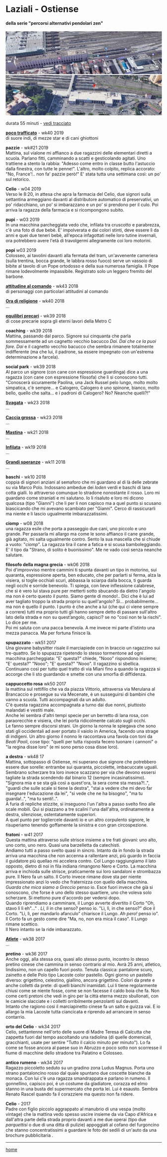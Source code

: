 # Laziali - Ostiense  

#### della serie "percorsi alternativi pendolari zen"  

![](/laziali.png "Stazione delle ferrovie laziali")  
![](/ostiense.png "Stazione Ostiense")  

durata 55 minuti - [vedi tracciato](https://drive.google.com/open?id=1lfLupIxBQTBgf8WX89Onet80jUItx0XT&usp=sharing)    

[**poco trafficato**](/19wk40-papz-pocotrafficato.md) - wk40 2019  
di suore indi, di mezze star e di cani ghiottoni  

**pazzie** - wk#21 2019  
Mattina, sul vialone mi affianco a due ragazzini delle elementari diretti a scuola. Parlano fitti, camminando a scatti e gesticolando agitati. Uno trattiene a stento la rabbia: "Adesso come entro in classe butto l'astuccio dalla finestra, con tutte le penne!". L'altro, molto colpito, replica accorato: "No, France'!.. non fa' pazzie però!"
E' stata tutta una settimana così: un po' sul retorico.

**Celio**  - w04 2019     
Verso le 8:20, in attesa che apra la farmacia del Celio, due signori sulla settantina armeggiano davanti al distributore automatico di preservativi, un po' ridacchiano, un po' si imbarazzano e un po' si prendono per il culo. Poi arriva la ragazza della farmacia e si ricompongono subito.  

**pupi**  - w03 2019  
In una macchina parcheggiata vedo che, infilata tra cruscotto e parabrezza, c'è una foto di due bebè. E' impolverata e dai colori stinti, deve essere lì da anni e quei due teneri bebè, all'epoca infagottati nelle loro tutine invernali, ora potrebbero avere l'età di travolgermi allegramente coi loro motorini.  

**popi** w03 2019   
Colosseo, ai tavolini davanti alla fermata del tram, un'avvenente cameriera (sulla trentina, bocca grande, le labbra rosso fuoco) serve un vassoio di bibite al tavolo di un Pope ortodosso e della sua numerosa famiglia. Il Pope rimane lodevolmente impassibile. Registrato solo un leggero fremito del barbone.  

[**attitudine al comando**](/19wk43-papz-attitudine.md) - wk43 2018  
di personaggi con particolari attitudini al comando   

[**Ora di religione**](/19wk32-oradireligione-interarete.md) - wk40 2018  
...  

[**equilibri precari**](/19wk41-papz-celio.md) - wk39 2018  
di cose precarie sopra gli eterni lavori della Metro C  

**coaching** - wk39 2018   
Mattina, passando dal parco. Signore sui cinquanta che parla sommessamente ad un cagnetto vecchio bacucco *Dai. Dai che ce la puoi fare. Dai* e il cagnetto vecchio bacucco che sembra rimanere totalmente indifferente (ma che lui, il padrone, sa essere impegnato con un'estrema determinazione a farcela).  

**social park** - wk39 2018  
Al parco un signore (con cane con espressione guardinga) dice a una ragazza (con cane con espressione filosofa) che lì si conoscono tutti. "Conoscerà sicuramente Paolina, una Jack Russel pelo lungo, molto molto simpatica, c'è sempre... e Calogero, Calogero è uno spinone, bianco, molto bello, quello che salta... e i padroni di Calogero? No? Neanche quelli?!"  

[**Svagata**](/19wk26-svagata-interarete.md) - wk23 2018  
...  

[**Caccia grossa**](/19wk26-cacciagrossa-interarete.md) - wk23 2018  
...  

[**Mastina**](/19wk25-mastina-interarete.md) - wk21 2018  
...  

[**Infilata**](/19wk25-controluce-interarete.md) - wk19 2018  
...  

[**Grandi speranze**](/19wk30-grandisperanze-interarete.md) - wk11 2018  
...  

**baschi**  - wk10 2018  
coppia di signori anziani al semaforo che mi guardano al di là delle zebrate su via Marco Polo. Indossano ambedue dei *loden* verdi e baschi di lana cotta gialli. Io attraverso comunque lo stradone nonostante il rosso. Loro mi guardano come straniati e mi salutano. Io li risaluto e loro mi dicono qualcosa (tipo "Gianni") che li per li non capisco ma a quel punto si scusano biascicando che mi avevano scambiato per "Gianni". Cerco di rassicurarli ma niente e li lascio ugualmente imbarazzatissimi. 

**ciomp** - w08 2018     
una ragazza esile che porta a passeggio due cani, uno piccolo e uno grande. Per passarla mi allargo ma come le sono affianco il cane grande, già agitato, mi salta ugualmente contro. Sento la sua mascella che si chiude a vuoto: "*ciomp*". La ragazza tira il cane a fatica e si scusa bamboleggiando. E' il tipo da "Strano, di solito è buonissimo". Me ne vado così senza neanche salutare.   

**filosofo della magna grecia** - wk06 2018  
Poi d'improvviso mentre cammini ti spunta davanti un tipo in motorino, sui quaranta, espressione aperta, ben educato, che per parlarti si ferma, alza la visiera, si toglie occhiali scuri, abbassa la sciarpa dalla bocca, ti guarda negli occhi e sorride benevolo. Ti spiega, con lieve inflessione calabrese, che sì è vero lui stava pure per metterti sotto sbucando da dietro l'angolo ma non è certo questo il punto. Siamo gente di mondo!.. Dici che è lui ad aver tagliato troppo la strada proprio su quell'angolo? Sì... probabilmente... ma non è quello il punto. I punto è che anche a lui (che qui ci viene sempre a correre) tutti ma proprio tutti gli hanno sempre detto di passare sull'altro lato della strada e non su quest’angolo, capisci?  se no "così non te la rischi". Lo dice per me.  
Poi mi saluta con una pacca benevola. A me invece mi parte d'istinto una mezza panacca. Ma per fortuna finisce là.  

**spupazzato** - wk51 2017   
Una giovane babysitter risale il marciapiede con in braccio un ragazzino sui tre-quattro. Se lo spupazza ripetendo lo stesso tormentone ad ogni macchina parcheggiata:  "E' questa?" chiede, "Nooo" rispondono insieme;  "E' questa?" "Nooo"; "E' questa?" "Nooo". Il ragazzino si sbellica. Continuano così per tutto quel tratto di via Miani fino a quando la ragazza si accorge che li sto guardando e smette con una smorfia di diffidenza.  

**cappuccetto rosa**  wk50 2017  
la mattina sul rettifilo che va da piazza Vittorio, attraversa via Merulana al Brancaccio e prosegue su via Mecenate, è un susseguirsi di bambini che vanno a scuola. Tutti accompagnati da un adulto.  
C'è questa ragazzina accompagnata a turno dai due nonni, piuttosto malandati e vestiti male.   
Anche lei sembra d'altri tempi specie per un berretto di lana rosa, con paraorecchie e visiera, che lei porta ridicolmente calcato sugli occhi.  
Le fanno sempre discorsi strani. Un giorno la nonna le spiegava che sono stati gli occidentali ad aver portato il vaiolo in America, facendo una strage di indigeni. Un altro giorno il nonno le raccontava una favola con toni da *Beati Paoli*, cose tipo: "quelli per tutta risposta fecero tuonare i cannoni" o "la regina disse loro" (e mi sono perso cosa disse loro).  

**a destra** - wk48 17  
Mattina, sottopasso di Ostiense, mi superano due signore che potrebbero essere due sorelle: entrambe sui quaranta, piccolette, imbacuccate uguali. Sembrano scherzare tra loro invece scazzano per via che devono essersi tagliate la strada scendendo dal binario 12 (sempre incasinatissimo). "Signora mia e se sta già così a quest'ora, la sera come sta messa?!..", "guardi che sulle scale si tiene la destra", "stai a vedere che mi devo far insegnare l'educazione da lei", "si vede che ne ha bisogno", "ma tu guarda!..", "ma tu senti!..".  
A furia di repliche stizzite, si inseguono l'un l'altra a passo svelto fino alle scale mobili. Qui si piazzano a tre scalini l'una dall'altra, ordinatamente a destra, silenziose, ostentatamente superiori.  
A quel punto per togliercele davanti io e un altro corpulento signore, le risuperiamo tenendo goffamente la sinistra e con gran circospezione.  

**fratoni** - w41 2017  
Questa mattina attraverso sulle strisce insieme a tre frati giovani: uno alto, uno corto, uno nero. Quasi una barzelletta da catechisti.  
Andiamo tutti a passo svelto quasi in sincro. Intanto da in fondo la strada arriva una macchina che non accenna a rallentare anzi, più guardo in faccia il guidatore più quellao mi accelera contro. Col Lungo raggiungiamo il lato opposto, dietro di noi in fila indiana rimangono Nero e Corto. La macchina arriva e inchioda sulle strisce, praticamente sui loro sandaloni e strombazza pure. Il Nero fa un salto.  ll Corto invece rimane dove sta per niente impressionato anzi lo vedo che fraternizza con quello della macchina. *Guarda che mica siamo a Greccio* penso io. Esce fuori invece che già si conoscono, che forse è uno dello stesso quartiere,  uno che voleva solo scherzare. Si mettono pure d'accordo per vedersi dopo.   
Quando riprendiamo a camminare, il Lungo avverte divertito il Corto "Oh, stavo lì lì eh"..." . *Lì, lì* in che senso? penso io. "Lì, lì, in che senso?" dice il Corto. "Lì, lì, per mandarlo afanculo" chiarisce il Lungo. *Ah pero!* penso io". Il Corto fa un gesto come dire "Ma, no, non era mica il caso". Il Lungo rimane scettico.  
Il Nero intanto se la ride imbarazzato.      

[**Atlete**](/19wk34-atlete-interarete.md) - wk38 2017  
...  


**pretino** - wk36 2017  
Anche oggi, alla stessa ora, quasi allo stesso punto, incontro lo stesso  pretino cinese che cammina in senso contrario al mio. Avrà 25 anni, atletico, lindissimo, non un capello fuori posto. Tenuta classica: pantalone scuro, zainetto e delle Polo tipo Lacoste color pastello. Ogni giorno un pastello diverso: grigettino, celestino, giallino, ancora grigettino. Colori da prete e anche colletti da prete: di quelli bianchi inamidati. Lui li tiene regolarmente chiusi come se niente fosse, come se non facesse il caldo boia che fa. Non come certi pretoni che vedi in giro per la città eterna mezzo sbullonati, con le camicie slacciate e i colletti orribilmente penzolanti sul davanti.  
Intanto che ragiono così il marciapinetto cinese fa un salto e guizza vai. E io allargo la mia Lacoste tutta ciancicata e riprendo ad arrancare in senso contarrio.

**orto del Celio** - wk34 2017  
Celio, settantenne nell'orto delle suore di Madre Teresa di Calcutta che zappetta fuori dal tempo ascoltando una radiolina (di quelle domenicali, gracchianti, usate per sentire "Tutto il calcio minuto per minuto"). Lo fa come se fosse ancora al paese suo in Abruzzo e poco sotto non scorresse il fiume di macchine dello stradone tra Palatino e Colosseo.  

**antico rumeno**  - wk34 2017  
Ragazzo piccoletto seduto su un gradino zona Ludus Magnus. Porta uno strano pantaloncino rosso dal quale spuntano due coscette bianche da monaca. Con lui c'è una ragazza smandrappata e parlano in rumeno. Il gonnellino, capisco poi, é un costume da gladiatore, corazza ed elmo stanno in una busta del supermercato che porta lei. Lui è esausto. Sembra Renato Rascel quando fa il corazziere ma questo non fa ridere. 

**Celio**  - 2017  
Padre con figlio piccolo aggrappato al manubrio di una vespa (molto vintage) che la mattina vedo spesso uscire insieme da via Capo d'Africa e dall'altra parte della strada proprio davanti a me due operai (tipo due *parquettisi* o due di una ditta di pulizie) appoggiati al cofano del furgoncino che stanno concentratissimi a guardare le foto dei sedili di un'auto da una brochure pubblicitaria .   


---  
[home](/papz.md) 